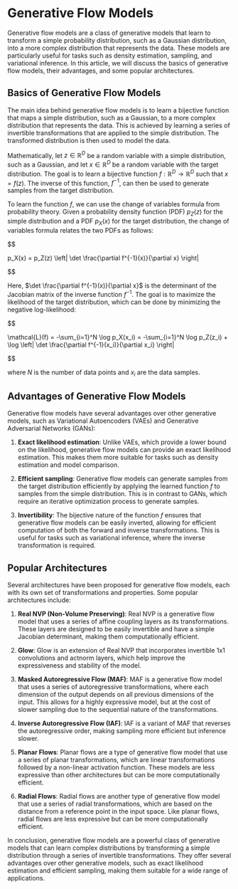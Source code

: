 # Generative Flow Models

Generative flow models are a class of generative models that learn to transform a simple probability distribution, such as a Gaussian distribution, into a more complex distribution that represents the data. These models are particularly useful for tasks such as density estimation, sampling, and variational inference. In this article, we will discuss the basics of generative flow models, their advantages, and some popular architectures.

## Basics of Generative Flow Models

The main idea behind generative flow models is to learn a bijective function that maps a simple distribution, such as a Gaussian, to a more complex distribution that represents the data. This is achieved by learning a series of invertible transformations that are applied to the simple distribution. The transformed distribution is then used to model the data.

Mathematically, let $z \in \mathbb{R}^D$ be a random variable with a simple distribution, such as a Gaussian, and let $x \in \mathbb{R}^D$ be a random variable with the target distribution. The goal is to learn a bijective function $f: \mathbb{R}^D \rightarrow \mathbb{R}^D$ such that $x = f(z)$. The inverse of this function, $f^{-1}$, can then be used to generate samples from the target distribution.

To learn the function $f$, we can use the change of variables formula from probability theory. Given a probability density function (PDF) $p_Z(z)$ for the simple distribution and a PDF $p_X(x)$ for the target distribution, the change of variables formula relates the two PDFs as follows:


$$

p_X(x) = p_Z(z) \left| \det \frac{\partial f^{-1}(x)}{\partial x} \right|

$$


Here, $\det \frac{\partial f^{-1}(x)}{\partial x}$ is the determinant of the Jacobian matrix of the inverse function $f^{-1}$. The goal is to maximize the likelihood of the target distribution, which can be done by minimizing the negative log-likelihood:


$$

\mathcal{L}(f) = -\sum_{i=1}^N \log p_X(x_i) = -\sum_{i=1}^N \log p_Z(z_i) + \log \left| \det \frac{\partial f^{-1}(x_i)}{\partial x_i} \right|

$$


where $N$ is the number of data points and $x_i$ are the data samples.

## Advantages of Generative Flow Models

Generative flow models have several advantages over other generative models, such as Variational Autoencoders (VAEs) and Generative Adversarial Networks (GANs):

1. **Exact likelihood estimation**: Unlike VAEs, which provide a lower bound on the likelihood, generative flow models can provide an exact likelihood estimation. This makes them more suitable for tasks such as density estimation and model comparison.

2. **Efficient sampling**: Generative flow models can generate samples from the target distribution efficiently by applying the learned function $f$ to samples from the simple distribution. This is in contrast to GANs, which require an iterative optimization process to generate samples.

3. **Invertibility**: The bijective nature of the function $f$ ensures that generative flow models can be easily inverted, allowing for efficient computation of both the forward and inverse transformations. This is useful for tasks such as variational inference, where the inverse transformation is required.

## Popular Architectures

Several architectures have been proposed for generative flow models, each with its own set of transformations and properties. Some popular architectures include:

1. **Real NVP (Non-Volume Preserving)**: Real NVP is a generative flow model that uses a series of affine coupling layers as its transformations. These layers are designed to be easily invertible and have a simple Jacobian determinant, making them computationally efficient.

2. **Glow**: Glow is an extension of Real NVP that incorporates invertible 1x1 convolutions and actnorm layers, which help improve the expressiveness and stability of the model.

3. **Masked Autoregressive Flow (MAF)**: MAF is a generative flow model that uses a series of autoregressive transformations, where each dimension of the output depends on all previous dimensions of the input. This allows for a highly expressive model, but at the cost of slower sampling due to the sequential nature of the transformations.

4. **Inverse Autoregressive Flow (IAF)**: IAF is a variant of MAF that reverses the autoregressive order, making sampling more efficient but inference slower.

5. **Planar Flows**: Planar flows are a type of generative flow model that use a series of planar transformations, which are linear transformations followed by a non-linear activation function. These models are less expressive than other architectures but can be more computationally efficient.

6. **Radial Flows**: Radial flows are another type of generative flow model that use a series of radial transformations, which are based on the distance from a reference point in the input space. Like planar flows, radial flows are less expressive but can be more computationally efficient.

In conclusion, generative flow models are a powerful class of generative models that can learn complex distributions by transforming a simple distribution through a series of invertible transformations. They offer several advantages over other generative models, such as exact likelihood estimation and efficient sampling, making them suitable for a wide range of applications.
